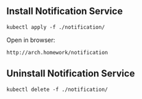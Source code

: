 ## Install Notification Service

```shell
kubectl apply -f ./notification/
```

Open in browser:

````
http://arch.homework/notification
````

## Uninstall Notification Service

```shell
kubectl delete -f ./notification/
```
